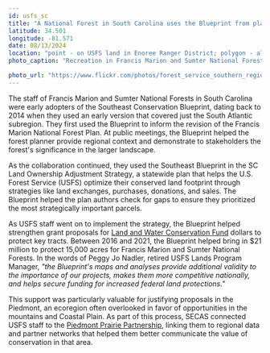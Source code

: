 ```yaml
---
id: usfs_sc
title: "A National Forest in South Carolina uses the Blueprint from planning to action"
latitude: 34.501
longitude: -81.571
date: 08/13/2024
location: "point - on USFS land in Enoree Ranger District; polygon - all Sumter and Francis Marion NF Ranger Districts"
photo_caption: "Recreation in Francis Marion and Sumter National Forests in SC. Photo: U.S. Forest Service."

photo_url: "https://www.flickr.com/photos/forest_service_southern_region/16905364169/in/album-72157651846559612/"
---
```


The staff of Francis Marion and Sumter National Forests in South Carolina were early adopters of the Southeast Conservation Blueprint, dating back to 2014 when they used an early version that covered just the South Atlantic subregion. They first used the Blueprint to inform the revision of the Francis Marion National Forest Plan. At public meetings, the Blueprint helped the forest planner provide regional context and demonstrate to stakeholders the forest's significance in the larger landscape.


As the collaboration continued, they used the Southeast Blueprint in the SC Land Ownership Adjustment Strategy, a statewide plan that helps the U.S. Forest Service (USFS) optimize their conserved land footprint through strategies like land exchanges, purchases, donations, and sales. The Blueprint helped the plan authors check for gaps to ensure they prioritized the most strategically important parcels.


As USFS staff went on to implement the strategy, the Blueprint helped strengthen grant proposals for [Land and Water Conservation Fund](https://www.doi.gov/lwcf) dollars to protect key tracts. Between 2016 and 2021, the Blueprint helped bring in $21 million to protect 15,000 acres for Francis Marion and Sumter National Forests. In the words of Peggy Jo Nadler, retired USFS Lands Program Manager, *"the Blueprint's maps and analyses provide additional validity to the importance of our projects, makes them more competitive nationally, and helps secure funding for increased federal land protections."*


This support was particularly valuable for justifying proposals in the Piedmont, an ecoregion often overlooked in favor of opportunities in the mountains and Coastal Plain. As part of this process, SECAS connected USFS staff to the [Piedmont Prairie Partnership](https://www.segrasslands.org/piedmont), linking them to regional data and partner networks that helped them better communicate the value of conservation in that area.

